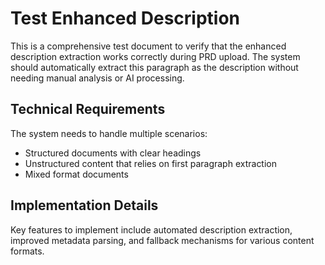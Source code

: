 # Test Enhanced Description

This is a comprehensive test document to verify that the enhanced description extraction works correctly during PRD upload. The system should automatically extract this paragraph as the description without needing manual analysis or AI processing.

## Technical Requirements

The system needs to handle multiple scenarios:
- Structured documents with clear headings
- Unstructured content that relies on first paragraph extraction
- Mixed format documents

## Implementation Details

Key features to implement include automated description extraction, improved metadata parsing, and fallback mechanisms for various content formats.